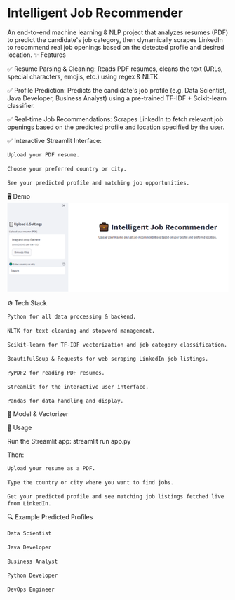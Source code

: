 # Intelligent Job Recommender

An end-to-end machine learning & NLP project that analyzes resumes (PDF) to predict the candidate's job category, then dynamically scrapes LinkedIn to recommend real job openings based on the detected profile and desired location.
✨ Features

✅ Resume Parsing & Cleaning:
Reads PDF resumes, cleans the text (URLs, special characters, emojis, etc.) using regex & NLTK.

✅ Profile Prediction:
Predicts the candidate's job profile (e.g. Data Scientist, Java Developer, Business Analyst) using a pre-trained TF-IDF + Scikit-learn classifier.

✅ Real-time Job Recommendations:
Scrapes LinkedIn to fetch relevant job openings based on the predicted profile and location specified by the user.

✅ Interactive Streamlit Interface:

    Upload your PDF resume.

    Choose your preferred country or city.

    See your predicted profile and matching job opportunities.

🖥️ Demo
<img src="app.png" alt="App Screenshot" />


⚙️ Tech Stack

    Python for all data processing & backend.

    NLTK for text cleaning and stopword management.

    Scikit-learn for TF-IDF vectorization and job category classification.

    BeautifulSoup & Requests for web scraping LinkedIn job listings.

    PyPDF2 for reading PDF resumes.

    Streamlit for the interactive user interface.

    Pandas for data handling and display.

📂 Model & Vectorizer

🚀 Usage

Run the Streamlit app: streamlit run app.py

Then:

    Upload your resume as a PDF.

    Type the country or city where you want to find jobs.

    Get your predicted profile and see matching job listings fetched live from LinkedIn.

🔍 Example Predicted Profiles

    Data Scientist

    Java Developer

    Business Analyst

    Python Developer

    DevOps Engineer
